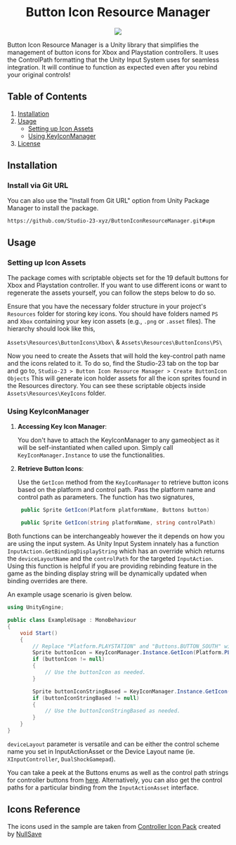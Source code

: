 <h1 align="center">Button Icon Resource Manager</h1>
<p align="center">
<a href="https://openupm.com/packages/com.studio23.ss2.buttoniconresourcemanager/"><img src="https://img.shields.io/npm/v/com.studio23.ss2.buttoniconresourcemanager?label=openupm&amp;registry_uri=https://package.openupm.com" /></a>
</p>

Button Icon Resource Manager is a Unity library that simplifies the management of button icons for Xbox and Playstation controllers. It uses the ControlPath formatting that the Unity Input System uses for seamless integration. It will continue to function as expected even after you rebind your original controls!

## Table of Contents

1. [Installation](#installation)
2. [Usage](#usage)
    - [Setting up Icon Assets](#settings-up-icon-assets)
    - [Using KeyIconManager](#using-keyiconmanager)
3. [License](#license)

## Installation

### Install via Git URL

You can also use the "Install from Git URL" option from Unity Package Manager to install the package.
```
https://github.com/Studio-23-xyz/ButtonIconResourceManager.git#upm
```

## Usage

### Setting up Icon Assets

The package comes with scriptable objects set for the 19 default buttons for Xbox and Playstation controller. If you want to use different icons or want to regenerate the assets yourself, you can follow the steps below to do so. 

Ensure that you have the necessary folder structure in your project's `Resources` folder for storing key icons. You should have folders named `PS` and `Xbox` containing your key icon assets (e.g., `.png` or `.asset` files). The hierarchy should look like this, 

`Assets\Resources\ButtonIcons\Xbox\` & `Assets\Resources\ButtonIcons\PS\`

Now you need to create the Assets that will hold the key-control path name and the icons related to it. To do so, find the Studio-23 tab on the top bar and go to, 
`Studio-23 > Button Icon Resource Manager > Create ButtonIcon Objects` 
This will generate icon holder assets for all the icon sprites found in the Resources directory. You can see these scriptable objects inside `Assets\Resources\KeyIcons` folder.

### Using KeyIconManager

1. **Accessing Key Icon Manager**:

   You don't have to attach the KeyIconManager to any gameobject as it will be self-instantiated when called upon. Simply call `KeyIconManager.Instance` to use the functionalities. 

2. **Retrieve Button Icons**:

   Use the `GetIcon` method from the `KeyIconManager` to retrieve button icons based on the platform and control path. Pass the platform name and control path as parameters. The function has two signatures, 

   ```csharp
    public Sprite GetIcon(Platform platformName, Buttons button)

    public Sprite GetIcon(string platformName, string controlPath)
   ```

Both functions can be interchangeably however the it depends on how you are using the input system. As Unity Input System innately has a function `InputAction.GetBindingDisplayString` which has an override which returns the `deviceLayoutName` and the `controlPath` for the targeted `InputAction`. Using this function is helpful if you are providing rebinding feature in the game as the binding display string will be dynamically updated when binding overrides are there. 

   An example usage scenario is given below. 

   ```csharp
   using UnityEngine;

   public class ExampleUsage : MonoBehaviour
   {
       void Start()
       {
           // Replace "Platform.PLAYSTATION" and "Buttons.BUTTON_SOUTH" with your platform and control path.
           Sprite buttonIcon = KeyIconManager.Instance.GetIcon(Platform.PLAYSTATION, Buttons.BUTTON_SOUTH);
           if (buttonIcon != null)
           {
               // Use the buttonIcon as needed.
           }

           Sprite buttonIconStringBased = KeyIconManager.Instance.GetIcon(deviceLayout, controlPath); //deviceLayout & controlPath are string variables.
           if (buttonIconStringBased != null)
           {
               // Use the buttonIconStringBased as needed.
           }
       }
   }
   ```

`deviceLayout` parameter is versatile and can be either the control scheme name you set in InputActionAsset or the Device Layout name (ie. `XInputController`, `DualShockGamepad`). 

You can take a peek at the Buttons enums as well as the control path strings for controller buttons from [here](https://github.com/Studio-23-xyz/ButtonIconResourceManager/blob/upm/Runtime/Data/Mappings.cs). Alternatively, you can also get the control paths for a particular binding from the `InputActionAsset` interface. 

## Icons Reference

The icons used in the sample are taken from [Controller Icon Pack](https://assetstore.unity.com/packages/2d/gui/icons/controller-icon-pack-128505) created by [NullSave](https://assetstore.unity.com/publishers/35534)